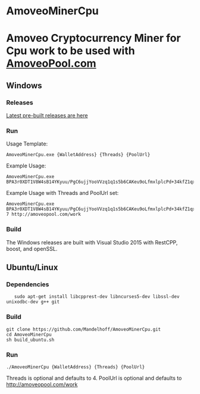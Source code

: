 # AmoveoMinerCpu
Amoveo Cryptocurrency Miner for Cpu work to be used with [AmoveoPool.com](http://AmoveoPool.com)
==========


## Windows

### Releases

   [Latest pre-built releases are here](https://github.com/Mandelhoff/AmoveoMinerCpu/releases)


### Run
Usage Template:
```
AmoveoMinerCpu.exe {WalletAddress} {Threads} {PoolUrl}
```
    
Example Usage:  
```
AmoveoMinerCpu.exe BPA3r0XDT1V8W4sB14YKyuu/PgC6ujjYooVVzq1q1s5b6CAKeu9oLfmxlplcPd+34kfZ1qx+Dwe3EeoPu0SpzcI=
```

Example Usage with Threads and PoolUrl set:
```
AmoveoMinerCpu.exe BPA3r0XDT1V8W4sB14YKyuu/PgC6ujjYooVVzq1q1s5b6CAKeu9oLfmxlplcPd+34kfZ1qx+Dwe3EeoPu0SpzcI= 7 http://amoveopool.com/work
```

### Build
The Windows releases are built with Visual Studio 2015 with RestCPP, boost, and openSSL.




## Ubuntu/Linux

### Dependencies
```
   sudo apt-get install libcpprest-dev libncurses5-dev libssl-dev unixodbc-dev g++ git
```

### Build
```
git clone https://github.com/Mandelhoff/AmoveoMinerCpu.git
cd AmoveoMinerCpu
sh build_ubuntu.sh
```

### Run
```
./AmoveoMinerCpu {WalletAddress} {Threads} {PoolUrl}
```
Threads is optional and defaults to 4.
PoolUrl is optional and defaults to http://amoveopool.com/work





